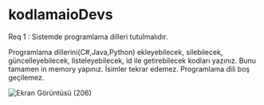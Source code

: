 # kodlamaioDevs

Req 1 : Sistemde programlama dilleri tutulmalıdır.

Programlama dillerini(C#,Java,Python) ekleyebilecek, silebilecek, güncelleyebilecek, listeleyebilecek, id ile getirebilecek kodları yazınız. Bunu tamamen in memory yapınız.
İsimler tekrar edemez.
Programlama dili boş geçilemez.

![Ekran Görüntüsü (206)](https://user-images.githubusercontent.com/62998273/202725394-50d2cab3-6259-4aae-b99c-cb9266afc01f.png)
